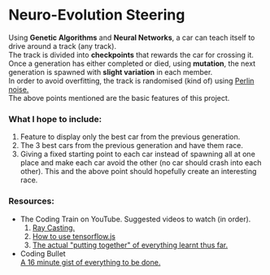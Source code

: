 # Neuro-Evolution Steering
Using **Genetic Algorithms** and **Neural Networks**, a car can teach itself to drive around a track (any track).  
The track is divided into **checkpoints** that rewards the car for crossing it.  
Once a generation has either completed or died, using **mutation**, the next generation is spawned with **slight variation** in each member.  
In order to avoid overfitting, the track is randomised (kind of) using [Perlin noise.](https://en.wikipedia.org/wiki/Perlin_noise)  
The above points mentioned are the basic features of this project.  
### What I hope to include:
1. Feature to display only the best car from the previous generation.
2. The 3 best cars from the previous generation and have them race.
3. Giving a fixed starting point to each car instead of spawning all at one place and make each car avoid the other (no car should crash into each other). This and the above point should hopefully create an interesting race.
### Resources:
* The Coding Train on YouTube.
  Suggested videos to watch (in order).
  1. [Ray Casting.](https://youtu.be/TOEi6T2mtHo)
  2. [How to use tensorflow.js](https://www.youtube.com/playlist?list=PLRqwX-V7Uu6YIeVA3dNxbR9PYj4wV31oQ)
  3. [The actual "putting together" of everything learnt thus far.](https://youtu.be/mXDrH0wStHs)
* Coding Bullet  
  [A 16 minute gist of everything to be done.](https://youtu.be/r428O_CMcpI)
